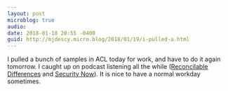 ```yaml
---
layout: post
microblog: true
audio: 
date: 2018-01-18 20:55 -0400
guid: http://mjdescy.micro.blog/2018/01/19/i-pulled-a.html
---
```

I pulled a bunch of samples in ACL today for work, and have to do it again tomorrow. I caught up on podcast listening all the while ([Reconcilable Differences](https://www.relay.fm/rd) and [Security Now](https://twit.tv/shows/security-now)). It is nice to have a normal workday sometimes.

